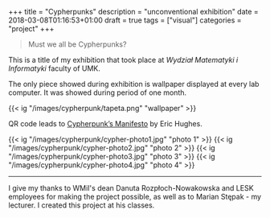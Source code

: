 +++
title = "Cypherpunks"
description = "unconventional exhibition"
date = 2018-03-08T01:16:53+01:00
draft = true
tags = ["visual"]
categories = "project"
+++

> Must we all be Cypherpunks?

This is a title of  my exhibition that took place at
*Wydział Matematyki i Informatyki* faculty of UMK. 

The only piece showed during exhibition is wallpaper displayed at every lab computer.
It was showed during period of one month.

{{< ig "/images/cypherpunk/tapeta.png" "wallpaper" >}}

QR code leads to [Cypherpunk’s Manifesto](https://www.teddydd.me/cypherpunk.html) by Eric Hughes.

{{< ig "/images/cypherpunk/cypher-photo1.jpg" "photo 1" >}}
{{< ig "/images/cypherpunk/cypher-photo2.jpg" "photo 2" >}}
{{< ig "/images/cypherpunk/cypher-photo3.jpg" "photo 3" >}}
{{< ig "/images/cypherpunk/cypher-photo4.jpg" "photo 4" >}}

---

I give my thanks to WMiI's dean Danuta Rozpłoch-Nowakowska and LESK employees for making the project possible, as
well as to Marian Stępak - my lecturer. I created this project at his classes.

